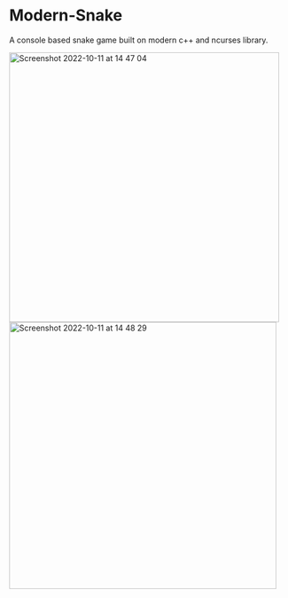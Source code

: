 # Modern-Snake

A console based snake game built on modern c++ and ncurses library.

<img width="487" alt="Screenshot 2022-10-11 at 14 47 04" src="https://user-images.githubusercontent.com/65194110/195096264-c386751e-0cb4-448c-b11e-f8116254bd0e.png">
<img width="482" alt="Screenshot 2022-10-11 at 14 48 29" src="https://user-images.githubusercontent.com/65194110/195096269-fac25c8c-22ef-4be5-bdad-c0289c439b25.png">
